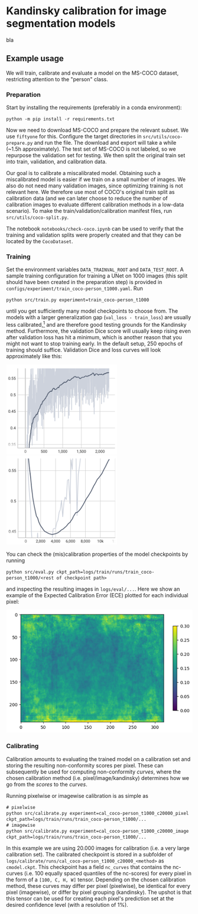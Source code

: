 # Kandinsky calibration for image segmentation models

bla

## Example usage

We will train, calibrate and evaluate a model on the MS-COCO dataset, restricting attention to the "person" class.

### Preparation
Start by installing the requirements (preferably in a conda environment):

    python -m pip install -r requirements.txt

Now we need to download MS-COCO and prepare the relevant subset. We use ``fiftyone`` for this. Configure the target directories in ``src/utils/coco-prepare.py`` and run the file. The download and export will take a while (~1.5h approximately). The test set of MS-COCO is not labeled, so we repurpose the validation set for testing. We then split the original train set into train, validation, and calibration data.

Our goal is to calibrate a miscalibrated model. Obtaining such a miscalibrated model is easier if we train on a small number of images. We also do not need many validation images, since optimizing training is not relevant here. We therefore use most of COCO's original train split as calibration data (and we can later choose to reduce the number of calibration images to evaluate different calibration methods in a low-data scenario). To make the train/validation/calibration manifest files, run ``src/utils/coco-split.py``.

The notebook ``notebooks/check-coco.ipynb`` can be used to verify that the training and validation splits were properly created and that they can be located by the ``CocoDataset``.

### Training
Set the environment variables ``DATA_TRAINVAL_ROOT`` and ``DATA_TEST_ROOT``. A sample training configuration for training a UNet on 1000 images (this split should have been created in the preparation step) is provided in ``configs/experiment/train_coco-person_t1000.yaml``. Run

    python src/train.py experiment=train_coco-person_t1000

until you get sufficiently many model checkpoints to choose from. The models with a larger generalization gap (``val_loss - train_loss``) are usually less calibrated,[<sup>1</sup>](https://arxiv.org/abs/2210.01964) and are therefore good testing grounds for the Kandinsky method. Furthermore, the validation Dice score will usually keep rising even after validation loss has hit a minimum, which is another reason that you might not want to stop training early. In the default setup, 250 epochs of training should suffice. Validation Dice and loss curves will look approximately like this:

<img src="imgs/val_dice.png" width="300px"/> <img src="imgs/val_loss.png" width="300px"/>

You can check the (mis)calibration properties of the model checkpoints by running

    python src/eval.py ckpt_path=logs/train/runs/train_coco-person_t1000/<rest of checkpoint path>

and inspecting the resulting images in ``logs/eval/...``. Here we show an example of the Expected Calibration Error (ECE) plotted for each individual pixel:

![](imgs/person-pixelwise_ece.png)

### Calibrating
Calibration amounts to evaluating the trained model on a calibration set and storing the resulting non-conformity scores per pixel. These can subsequently be used for computing non-conformity *curves*, where the chosen calibration method (i.e. pixel/image/kandinsky) determines how we go from the *scores* to the *curves*.

Running pixelwise or imagewise calibration is as simple as

    # pixelwise
    python src/calibrate.py experiment=cal_coco-person_t1000_c20000_pixel ckpt_path=logs/train/runs/train_coco-person_t1000/...
    # imagewise
    python src/calibrate.py experiment=cal_coco-person_t1000_c20000_image ckpt_path=logs/train/runs/train_coco-person_t1000/...

In this example we are using 20.000 images for calibration (i.e. a very large calibration set). The calibrated checkpoint is stored in a subfolder of ``logs/calibrate/runs/cal_coco-person_t1000_c20000_<method>`` as ``cmodel.ckpt``. This checkpoint has a field ``nc_curves`` that contains the nc-curves (i.e. 100 equally spaced quantiles of the nc-scores) for every pixel in the form of a ``[100, C, H, W]`` tensor. Depending on the chosen calibration method, these curves may differ per pixel (pixelwise), be identical for every pixel (imagewise), or differ by pixel grouping (kandinsky). The upshot is that this tensor can be used for creating each pixel's prediction set at the desired confidence level (with a resolution of 1%).
